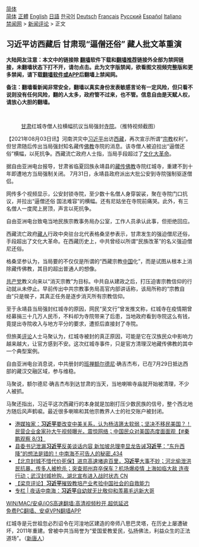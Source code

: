 <!-- 面包屑导航 --> <div class="breadcrumb"><!-- GTranslate: https://gtranslate.io/ -->  <div class="switcher notranslate">  <div class="selected">  <a href="#" onclick="return false;"> 简体</a>  </div>  <div class="option">  <a href="https://www.bannedbook.org" onclick="doGTranslate('zh-CN|zh-CN');jQuery('div.switcher div.selected a').html(jQuery(this).html());return false;" title="简体中文" class="nturl selected"> 简体</a>  <a href="https://www.bannedbook.org/zh-tw/" onclick="doGTranslate('zh-CN|zh-TW');jQuery('div.switcher div.selected a').html(jQuery(this).html());return false;" title="繁體中文" class="nturl"> 正體</a>  <a href="https://www.bannedbook.org/en/" onclick="doGTranslate('zh-CN|en');jQuery('div.switcher div.selected a').html(jQuery(this).html());return false;" title="English" class="nturl"> English</a>  <a href="https://www.bannedbook.org/ja/" onclick="doGTranslate('zh-CN|ja');jQuery('div.switcher div.selected a').html(jQuery(this).html());return false;" title="日本語" class="nturl"> 日語</a>  <a href="https://www.bannedbook.org/ko/" onclick="doGTranslate('zh-CN|ko');jQuery('div.switcher div.selected a').html(jQuery(this).html());return false;" title="한국어" class="nturl"> 한국어</a>  <a href="https://www.bannedbook.org/de/" onclick="doGTranslate('zh-CN|de');jQuery('div.switcher div.selected a').html(jQuery(this).html());return false;" title="Deutsch" class="nturl"> Deutsch</a>  <a href="https://www.bannedbook.org/fr/" onclick="doGTranslate('zh-CN|fr');jQuery('div.switcher div.selected a').html(jQuery(this).html());return false;" title="Français" class="nturl"> Français</a>  <a href="https://www.bannedbook.org/ru/" onclick="doGTranslate('zh-CN|ru');jQuery('div.switcher div.selected a').html(jQuery(this).html());return false;" title="Русский" class="nturl"> Русский</a>  <a href="https://www.bannedbook.org/es/" onclick="doGTranslate('zh-CN|es');jQuery('div.switcher div.selected a').html(jQuery(this).html());return false;" title="Español" class="nturl"> Español</a>  <a href="https://www.bannedbook.org/it/" onclick="doGTranslate('zh-CN|it');jQuery('div.switcher div.selected a').html(jQuery(this).html());return false;" title="Italiano" class="nturl"> Italiano</a>  </div>  </div>      <div class='breadcrumb-sub'><!-- Breadcrumb NavXT 6.3.0 --> <a href="https://www.bannedbook.org/" class="home">禁闻网</a> &gt; <a href="https://www.bannedbook.org/bnews/comments/" class="category">新闻评论</a> &gt; 正文</div></div><h2>习近平访西藏后 甘肃现“逼僧还俗” 藏人批文革重演</h2> <p class="notice"><b>大陆网友注意：本文中的链接除 <a href="https://github.com/bannedbook/fanqiang" >翻墙</a>软件下载和<a href="https://github.com/killgcd/justmysocks/blob/master/README.md">翻墙推荐</a>链接外全部为禁网链接，未翻墙状态下打不开，请勿点击。此为文字版禁闻，欲看图文视频完整版和更多禁闻，请下载<a href="https://github.com/bannedbook/fanqiang">翻墙软件或APP</a>后翻墙上禁闻网。</p><p>备注：翻墙看新闻非常安全，翻墙以真实身份发表敏感言论有一定风险，但只看不说则没有任何风险，翻的人太多，政府管不过来，也不管。信息自由是天赋人权，请放心大胆的翻墙。</b></p>  <div class="entry"> <br /> <figure><a href="https://i2.wp.com/upload-images-bucket-v64rleca837do.s3.eu-west-1.amazonaws.com/wp-content/uploads/2021/08/03221538/m0802-ql2p3-2-800x450-1.jpeg?fit=800%2C450&#038;ssl=1" data-caption="甘肃红城寺僧人拉横幅抗议当局强封寺院。（推特视频截图）"></a><figcaption class="wp-caption-text"><a href="https://www.bannedbook.org/bnews/tag/%E7%94%98%E8%82%83/" class="st_tag internal_tag" rel="tag" title="标签 甘肃 下的日志">甘肃</a>红城寺僧人拉横幅抗议当局强封<a href="https://www.bannedbook.org/bnews/tag/%e5%af%ba%e9%99%a2/" class="st_tag internal_tag" rel="tag" title="标签 寺院 下的日志">寺院</a>。（推特视频截图）</figcaption></figure> <p>【2021年08月03日讯】河南洪灾中<a href="https://www.bannedbook.org/bnews/tag/%e4%b9%a0%e8%bf%91%e5%b9%b3/" class="st_tag internal_tag" rel="tag" title="标签 习近平 下的日志">习近平</a>出访<a href="https://www.bannedbook.org/bnews/tag/%e8%a5%bf%e8%97%8f/" class="st_tag internal_tag" rel="tag" title="标签 西藏 下的日志">西藏</a>，再次宣示所谓“<a href="https://www.bannedbook.org/bnews/tag/%e5%ae%97%e6%95%99/" class="st_tag internal_tag" rel="tag" title="标签 宗教 下的日志">宗教</a>权利”。但甘肃随后传出当局强封知名藏传<span class='wp_keywordlink'><a href="https://www.qi-gong.me/buddhism/" title="佛教" target="_blank">佛教</a></span>寺院的消息。该寺僧人被迫拉出“逼僧还俗”横幅，以死抗争。西藏流亡政府人士指，当局手段超过了<span class='wp_keywordlink'><a href="https://www.bannedbook.org/forum2/topic973.html" title="《文化大革命：历史真相和集体记忆》" target="_blank">文化大革命</a></span>。</p> <p>据自由亚洲电台报导，甘肃省临夏回族永靖县的<a href="https://www.bannedbook.org/bnews/tag/%E8%97%8F%E4%BC%A0%E4%BD%9B%E6%95%99/" class="st_tag internal_tag" rel="tag" title="标签 藏传佛教 下的日志">藏传佛教</a>寺院红城寺，重建不到十年即遭地方当局强制关闭。 7月31日，永靖县政府派出大批公安到寺院强制驱逐僧侣。</p> <p>网传多个视频显示，公安封锁寺院，至少数十名僧人身穿袈裟，聚在寺院门口抗议，并拉出“逼僧还俗 国法难容”的横幅。还有尼姑坐在寺院前痛哭。此外，有三名僧人一度爬上房顶，声言以死抗争。</p>  <p>自由亚洲电台致电当地民族宗教事务局办公室，工作人员承认此事，但拒绝回应。</p> <p>西藏流亡政府<a href="https://www.bannedbook.org/bnews/tag/%e8%97%8f%e4%ba%ba/" class="st_tag internal_tag" rel="tag" title="标签 藏人 下的日志">藏人</a>行政中央驻台北代表格桑坚参表示，甘肃发生的强迫僧尼还俗，手段超出了文化大革命。在西藏历史上，中共曾经以所谓“民族改革”的名义强迫僧尼还俗。</p> <p>格桑坚参认为，当局要的不仅仅是所谓的“西藏宗教<span class='wp_keywordlink_affiliate'><a href="https://www.bannedbook.org/" title="中国" target="_blank">中国</a></span>化”，而是试图从根本上消除藏传佛教，其目的超出普通人的想像。</p>  <p><a href="https://www.bannedbook.org/bnews/tag/%e5%85%b1%e4%ba%a7%e5%85%9a/" class="st_tag internal_tag" rel="tag" title="标签 共产党 下的日志">共产党</a>教义向来以“消灭宗教”为目标。中共自从建政之后，打压迫害宗教信仰的行动就从未停止。早前传出中共宗教事务局高官内部讲话称，该局所称的“宗教自由”只是幌子，其真正任务是逐步消灭所有宗教信仰。</p> <p>至于永靖县当局强封红城寺的原因，网民“吴文行”曾发推文称，红城寺在疫情期曾经募捐三十几万人民币，不料却为寺院带来了后患，当地政府看到寺院这么有钱，竟提出寺院收入与地方平分的要求，遭拒后直接封了寺院。</p> <p>但旅美<span class='wp_keywordlink_affiliate'><a href="https://www.bannedbook.org/bnews/comments/" title="新闻评论" target="_blank">评论</a></span>人士马聚认为，红城寺被封的真正原因，可能是它在汉族民众中影响力越来越大，让官方感到不安。这次红城寺事件，只是官方清理汉地藏传佛教的其中一个典型案例。</p>  <p>自由亚洲电台消息说，中共册封的<span class='wp_keywordlink'><a href="https://www.bannedbook.org/forum2/topic1392.html" title="班禪額爾德尼_卻吉堅贊： 七萬言書" target="_blank">班禅额尔德尼</a></span>·确吉杰布，已在7月29日抵达西部的藏汉交融区域，参与维稳。</p> <p>马聚说，额尔德尼·确吉杰布到达甘肃的当天，当地喇嘛寺庙就开始被清理，不少人被抓。</p> <p>马聚还指出，习近平这次西藏行的本身就是加剧打压少数民族的信号，整个西北地方随后风声鹤唳。最近很多喇嘛和其他宗教界人士的社交账户被封闭。</p>  <ul class='op-related-articles' title='相关阅读'> <li><a href='https://www.bannedbook.org/bnews/bannedvideo/20210804/1599781.html' target='_blank'>港媒独家：<b>习近平</b>要改变中美关系，认为杨洁篪太软弱；坚决不移民美国？！民营企业金家孙大午视频曝光，震惊网络；中国民众对美国态度面面观【#秦鹏观察 8/3】</a></li> <li><a href='https://www.bannedbook.org/bnews/comments/20210804/1599778.html' target='_blank'>县委书记泄漏<b>习近平</b>反美谈话内容 新加坡总理李显龙告诫<b>习近平</b>：“东升西降”的想法是错的！中南海不可告人的秘密_434</a></li> <li><a href='https://www.bannedbook.org/bnews/bannedvideo/20210804/1599734.html' target='_blank'>【北京封城不惜代价死保】进京高速堵逾百里，<b>习近平</b>大事不妙；河北偷泄洪民抗暴，传多人被枪杀；突查郑州弃卒保车？机场爆疫情 上海如临大敌 连夜行动；武汉封城抢购，湖北宣布进入战时状态 CN</a></li> <li><a href='https://www.bannedbook.org/bnews/comments/20210804/1599691.html' target='_blank'>【梁京评论】<b>习近平</b>摧毁教培产业考验中国社会的自救能力</a></li> <li><a href='https://www.bannedbook.org/bnews/cbnews/20210804/1599690.html' target='_blank'>专栏 | 夜话中南海：<b>习近平</b>自幼就无比敬仰和羡慕毛远新大哥</a></li> </ul> <p class="texttj"> <a href="https://github.com/bannedbook/fanqiang/wiki/V2ray%E6%9C%BA%E5%9C%BA" target="_blank">WIN/MAC/安卓/iOS高速翻墙:高清视频秒开,超低延迟</a><br/> <a href="https://github.com/bannedbook/fanqiang/wiki/%E7%A6%81%E9%97%BB%E7%BD%91%E5%AE%89%E5%8D%93%E7%BF%BB%E5%A2%99%E6%96%B0%E9%97%BBAPP" target="_blank">免费PC翻墙、安卓VPN翻墙APP</a></p><p>红城寺是元世祖忽必烈诏令在河湟地区建造的帝师八思巴灵塔，在历史上屡遭破坏，2011年重建。曾被中共当局誉为“爱国爱教爱民，弘扬佛法，利益众生的正法道场”。（<span class='wp_keywordlink_affiliate'><a href="https://www.ntdtv.com/" title="新唐人">新唐人</a></span>）</p><a name='sharetosocial'></a>  <div style="margin-bottom:5px;padding-bottom:5px;clear:both"> <div id="archive-pix-1" class="banner-ads"> <!-- AuctionX Display platform tag START --> <div id="26318x728x90x621x_ADSLOT2" clicktrack="%%CLICK_URL_ESC%%"></div> <!-- AuctionX Display platform tag END --> </div> <div id="archive-pix-2" class="banner-ads"> <!-- AuctionX Display platform tag START --> <div id="26315x300x250x621x_ADSLOT2" clicktrack="%%CLICK_URL_ESC%%"></div> <!-- AuctionX Display platform tag END --> </div> </div>  <div id="archive-pix-1" class="banner-ads"> <!-- AuctionX Display platform tag START --> <div id="26318x728x90x621x_ADSLOT3" clicktrack="%%CLICK_URL_ESC%%"></div> <!-- AuctionX Display platform tag END --> </div> </div><!--END ENTRY--> 